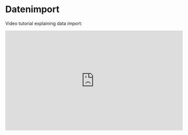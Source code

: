 Datenimport
============

Video tutorial explaining data import:

<iframe width="560" height="315" src="https://www.youtube.com/embed/PM6b2ur6shQ" frameborder="0" allowfullscreen></iframe>
